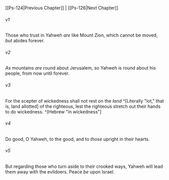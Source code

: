 ﻿---
aliases:
  - Psalms 125
---

[[Ps-124|Previous Chapter]] | [[Ps-126|Next Chapter]]

###### v1
Those who trust in Yahweh
_are_ like Mount Zion, which cannot be moved,
_but_ abides forever.

###### v2
_As_ mountains _are_ round about Jerusalem,
so Yahweh _is_ round about his people,
from now until forever.

###### v3
For the scepter of wickedness shall not rest
on the _land_ ^[Literally "lot," that is, land allotted] of the righteous,
lest the righteous stretch out
their hands to do wickedness. ^[Hebrew "in wickedness"]

###### v4
Do good, O Yahweh, to the good,
and to _those_ upright in their hearts.

###### v5
But regarding those who turn aside to their crooked ways,
Yahweh will lead them away with the evildoers.
Peace _be_ upon Israel.